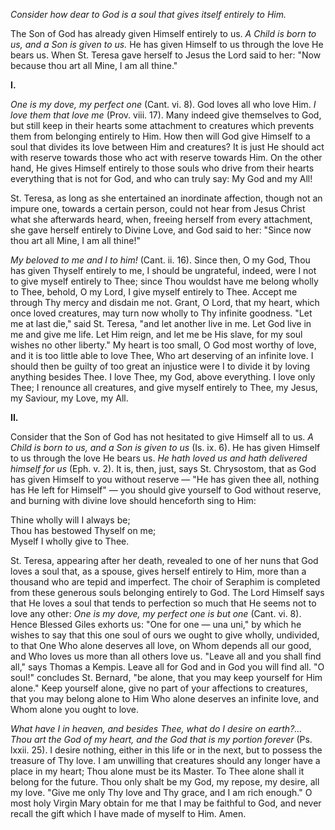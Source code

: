 
*Consider how dear to God is a soul that gives itself entirely to Him.*

The Son of God has already given Himself entirely to us. *A Child is born to us, and a Son is given to us.* He has given Himself to us through the love He bears us. When St. Teresa gave herself to Jesus the Lord said to her: \"Now because thou art all Mine, I am all thine.\"

**I\.**

*One is my dove, my perfect one* (Cant. vi. 8). God loves all who love Him. *I love them that love me* (Prov. viii. 17). Many indeed give themselves to God, but still keep in their hearts some attachment to creatures which prevents them from belonging entirely to Him. How then will God give Himself to a soul that divides its love between Him and creatures? It is just He should act with reserve towards those who act with reserve towards Him. On the other hand, He gives Himself entirely to those souls who drive from their hearts everything that is not for God, and who can truly say: My God and my All!

St. Teresa, as long as she entertained an inordinate affection, though not an impure one, towards a certain person, could not hear from Jesus Christ what she afterwards heard, when, freeing herself from every attachment, she gave herself entirely to Divine Love, and God said to her: \"Since now thou art all Mine, I am all thine!\"

*My beloved to me and I to him!* (Cant. ii. 16). Since then, O my God, Thou has given Thyself entirely to me, I should be ungrateful, indeed, were I not to give myself entirely to Thee; since Thou wouldst have me belong wholly to Thee, behold, O my Lord, I give myself entirely to Thee. Accept me through Thy mercy and disdain me not. Grant, O Lord, that my heart, which once loved creatures, may turn now wholly to Thy infinite goodness. \"Let me at last die,\" said St. Teresa, \"and let another live in me. Let God live in me and give me life. Let Him reign, and let me be His slave, for my soul wishes no other liberty.\" My heart is too small, O God most worthy of love, and it is too little able to love Thee, Who art deserving of an infinite love. I should then be guilty of too great an injustice were I to divide it by loving anything besides Thee. I love Thee, my God, above everything. I love only Thee; I renounce all creatures, and give myself entirely to Thee, my Jesus, my Saviour, my Love, my All.

**II\.**

Consider that the Son of God has not hesitated to give Himself all to us. *A Child is born to us, and a Son is given to us* (Is. ix. 6). He has given Himself to us through the love He bears us. *He hath loved us and hath delivered himself for us* (Eph. v. 2). It is, then, just, says St. Chrysostom, that as God has given Himself to you without reserve — \"He has given thee all, nothing has He left for Himself\" — you should give yourself to God without reserve, and burning with divine love should henceforth sing to Him:

Thine wholly will I always be;\
Thou has bestowed Thyself on me;\
Myself I wholly give to Thee.

St. Teresa, appearing after her death, revealed to one of her nuns that God loves a soul that, as a spouse, gives herself entirely to Him, more than a thousand who are tepid and imperfect. The choir of Seraphim is completed from these generous souls belonging entirely to God. The Lord Himself says that He loves a soul that tends to perfection so much that He seems not to love any other: *One is my dove, my perfect one is but one* (Cant. vi. 8). Hence Blessed Giles exhorts us: \"One for one — una uni,\" by which he wishes to say that this one soul of ours we ought to give wholly, undivided, to that One Who alone deserves all love, on Whom depends all our good, and Who loves us more than all others love us. \"Leave all and you shall find all,\" says Thomas a Kempis. Leave all for God and in God you will find all. \"O soul!\" concludes St. Bernard, \"be alone, that you may keep yourself for Him alone.\" Keep yourself alone, give no part of your affections to creatures, that you may belong alone to Him Who alone deserves an infinite love, and Whom alone you ought to love.

*What have I in heaven, and besides Thee, what do I desire on earth?\... Thou art the God of my heart, and the God that is my portion forever* (Ps. lxxii. 25). I desire nothing, either in this life or in the next, but to possess the treasure of Thy love. I am unwilling that creatures should any longer have a place in my heart; Thou alone must be its Master. To Thee alone shall it belong for the future. Thou only shalt be my God, my repose, my desire, all my love. \"Give me only Thy love and Thy grace, and I am rich enough.\" O most holy Virgin Mary obtain for me that I may be faithful to God, and never recall the gift which I have made of myself to Him. Amen.

